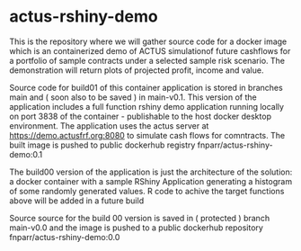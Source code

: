 # actus-rshiny-demo
This is the repository where we will gather source code for a docker image which is an containerized demo of ACTUS simulationof future cashflows for a portfolio of sample contracts under a selected sample risk scenario. The demonstration will return plots of projected profit, income and value. 

Source code for  build01 of this container application is stored in branches main and ( soon also to be saved ) in main-v0.1. This version of the application includes a full function rshiny demo application running locally on port 3838 of the container - publishable to the host docker desktop environment.  The application uses the actus server at https://demo.actusfrf.org:8080 to simulate cash flows for comntracts.  The built image is pushed to public dockerhub registry fnparr/actus-rshiny-demo:0.1 

The build00 version of the application is just the architecture of the solution: a docker container with a sample RShiny Application  generating a histogram of some randomly generated values. R code to achive the target functions above will be added in a future build   
 
Source source for the build 00 version is saved in ( protected ) branch main-v0.0 and the image is pushed to a public dockerhub repository  fnparr/actus-rshiny-demo:0.0

